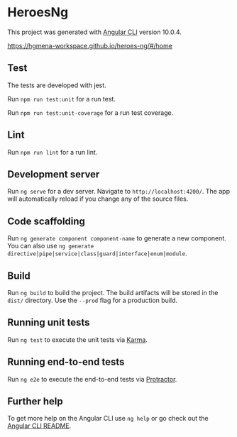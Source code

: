 # HeroesNg

This project was generated with [Angular CLI](https://github.com/angular/angular-cli) version 10.0.4.

https://hgmena-workspace.github.io/heroes-ng/#/home


## Test
The tests are developed with jest.

Run `npm run test:unit` for a run test.

Run `npm run test:unit-coverage` for a run test coverage.

## Lint

Run `npm run lint` for a run lint.

## Development server

Run `ng serve` for a dev server. Navigate to `http://localhost:4200/`. The app will automatically reload if you change any of the source files.

## Code scaffolding

Run `ng generate component component-name` to generate a new component. You can also use `ng generate directive|pipe|service|class|guard|interface|enum|module`.

## Build

Run `ng build` to build the project. The build artifacts will be stored in the `dist/` directory. Use the `--prod` flag for a production build.

## Running unit tests

Run `ng test` to execute the unit tests via [Karma](https://karma-runner.github.io).

## Running end-to-end tests

Run `ng e2e` to execute the end-to-end tests via [Protractor](http://www.protractortest.org/).

## Further help

To get more help on the Angular CLI use `ng help` or go check out the [Angular CLI README](https://github.com/angular/angular-cli/blob/master/README.md).
